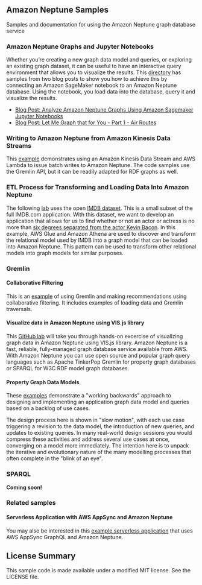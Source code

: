 ## Amazon Neptune Samples

Samples and documentation for using the Amazon Neptune graph database service

### Amazon Neptune Graphs and Jupyter Notebooks
Whether you’re creating a new graph data model and queries, or exploring an existing graph dataset, it can be useful to have an interactive query environment that allows you to visualize the results. This [directory](neptune-sagemaker/README.md) has samples from two blog posts to show you how to achieve this by connecting an Amazon SageMaker notebook to an Amazon Neptune database. Using the notebook, you load data into the database, query it and visualize the results.

* [Blog Post: Analyze Amazon Neptune Graphs Using Amazon Sagemaker Jupyter Notebooks](https://aws.amazon.com/blogs/database/analyze-amazon-neptune-graphs-using-amazon-sagemaker-jupyter-notebooks/)
* [Blog Post: Let Me Graph that for You - Part 1 - Air Routes](https://aws.amazon.com/blogs/database/let-me-graph-that-for-you-part-1-air-routes/)

### Writing to Amazon Neptune from Amazon Kinesis Data Streams
This [example](gremlin/stream-2-neptune/) demonstrates using an Amazon Kinesis Data Stream and AWS Lambda to issue batch writes to Amazon Neptune. The code samples use the Gremlin API, but it can be readily adapted for RDF graphs as well.

### ETL Process for Transforming and Loading Data Into Amazon Neptune
The following [lab](gremlin/etl-from-relational-model) uses the open [IMDB dataset](https://www.imdb.com/interfaces/). This is a small subset of the full IMDB.com application. With this dataset, we want to develop an application that allows for us to find whether or not an actor or actress is no more than [six degrees separated from the actor Kevin Bacon](https://en.wikipedia.org/wiki/Six_Degrees_of_Kevin_Bacon).  In this example, AWS Glue and Amazon Athena are used to discover and transform the relational model used by IMDB into a graph model that can be loaded into Amazon Neptune.  This pattern can be used to transform other relational models into graph models for similar purposes.

### Gremlin

#### Collaborative Filtering 
This is an [example](gremlin/collaborative-filtering/README.md) of using Gremlin and making recommendations using collaborative filtering. It includes examples of loading data and Gremlin traversals.

#### Visualize data in Amazon Neptune using VIS.js library
This [GitHub lab](gremlin/visjs-neptune) will take you through hands-on excercise of visualizing graph data in Amazon Neptune using VIS.js library. Amazon Neptune is a fast, reliable, fully-managed graph database service available from AWS. With Amazon Neptune you can use open source and popular graph query languages such as Apache TinkerPop Gremlin for property graph databases or SPARQL for W3C RDF model graph databases.

#### Property Graph Data Models

These [examples](gremlin/property-graph-data-modelling) demonstrate a "working backwards" approach to designing and implementing an application graph data model and queries based on a backlog of use cases.

The design process here is shown in "slow motion", with each use case triggering a revision to the data model, the introduction of new queries, and updates to existing queries. In many real-world design sessions you would compress these activities and address several use cases at once, converging on a model more immediately. The intention here is to unpack the iterative and evolutionary nature of the many modelling processes that often complete in the "blink of an eye".

### SPARQL
**Coming soon!**

### Related samples

#### Serverless Application with AWS AppSync and Amazon Neptune
You may also be interested in this [example serverless application](https://github.com/aws-samples/aws-appsync-calorie-tracker-workshop) that uses AWS AppSync GraphQL and Amazon Neptune. 

## License Summary

This sample code is made available under a modified MIT license. See the LICENSE file.
